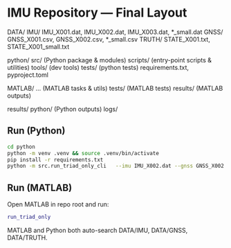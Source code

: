 # IMU Repository — Final Layout

DATA/
IMU/      IMU_X001.dat, IMU_X002.dat, IMU_X003.dat, *_small.dat
GNSS/     GNSS_X001.csv, GNSS_X002.csv, *_small.csv
TRUTH/    STATE_X001.txt, STATE_X001_small.txt

python/
src/        (Python package & modules)
scripts/    (entry-point scripts & utilities)
tools/      (dev tools)
tests/      (python tests)
requirements.txt, pyproject.toml

MATLAB/
…         (MATLAB tasks & utils)
tests/      (MATLAB tests)
results/    (MATLAB outputs)

results/
python/     (Python outputs)
logs/

## Run (Python)
```bash
cd python
python -m venv .venv && source .venv/bin/activate
pip install -r requirements.txt
python -m src.run_triad_only_cli   --imu IMU_X002.dat --gnss GNSS_X002.csv --truth STATE_X001.txt   --results ../results/python
```

## Run (MATLAB)

Open MATLAB in repo root and run:

```matlab
run_triad_only
```

MATLAB and Python both auto-search DATA/IMU, DATA/GNSS, DATA/TRUTH.

